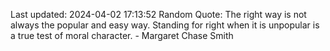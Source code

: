 Last updated: 2024-04-02 17:13:52
Random Quote: The right way is not always the popular and easy way. Standing for right when it is unpopular is a true test of moral character. - Margaret Chase Smith